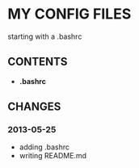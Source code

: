 # MY CONFIG FILES #
starting with a .bashrc

## CONTENTS ##
- **.bashrc** 

## CHANGES ##

### 2013-05-25 ###
* adding .bashrc
* writing README.md
